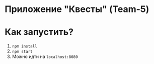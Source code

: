 # Приложение "Квесты" (Team-5)

# Как запустить?

1. `npm install`
2. `npm start`
3. Можно идти на `localhost:8080`
